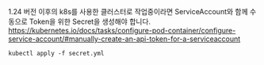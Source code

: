 1.24 버전 이후의 k8s를 사용한 클러스터로 작업중이라면 ServiceAccount와 함께 수동으로 Token을 위한 Secret을 생성해야 합니다. 
https://kubernetes.io/docs/tasks/configure-pod-container/configure-service-account/#manually-create-an-api-token-for-a-serviceaccount
~~~
kubectl apply -f secret.yml
~~~
